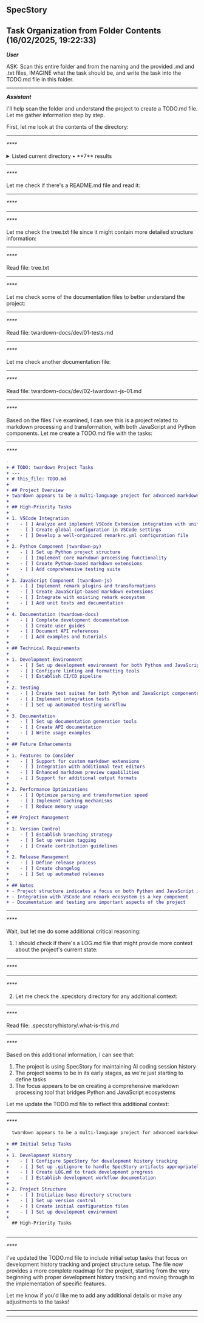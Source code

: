 ## SpecStory

## Task Organization from Folder Contents (16/02/2025, 19:22:33)

_**User**_

ASK: Scan this entire folder and from the naming and the provided .md and .txt files, IMAGINE what the task should be, and write the task into the TODO.md file in this folder.

---

_**Assistant**_

I'll help scan the folder and understand the project to create a TODO.md file. Let me gather information step by step.

First, let me look at the contents of the directory:

---

_****_

<details>
            <summary>Listed current directory • **7** results</summary>
        
| Name |
|-------|
| 📄 `01-firststeps.sh` |
| 📄 `tree.txt` |
| 📄 `.specstory` |
| 📄 `twardown-docs` |
| 📄 `.DS_Store` |
| 📄 `twardown-py` |
| 📄 `twardown-js` |

</details>

---

_****_



Let me check if there's a README.md file and read it:

---

_****_



---

_****_



Let me check the tree.txt file since it might contain more detailed structure information:

---

_****_

Read file: tree.txt

---

_****_



Let me check some of the documentation files to better understand the project:

---

_****_

Read file: twardown-docs/dev/01-tests.md

---

_****_



Let me check another documentation file:

---

_****_

Read file: twardown-docs/dev/02-twardown-js-01.md

---

_****_



Based on the files I've examined, I can see this is a project related to markdown processing and transformation, with both JavaScript and Python components. Let me create a TODO.md file with the tasks:

---

_****_

```diff
- 
+ # TODO: twardown Project Tasks
+ ---
+ # this_file: TODO.md
+ 
+ ## Project Overview
+ twardown appears to be a multi-language project for advanced markdown processing and transformation, with components in both JavaScript (twardown-js) and Python (twardown-py). The project seems to focus on extending and enhancing markdown capabilities, particularly in the context of VSCode and the unified.js ecosystem.
+ 
+ ## High-Priority Tasks
+ 
+ 1. VSCode Integration
+    - [ ] Analyze and implement VSCode Extension integration with unifiedjs.vscode-remark
+    - [ ] Create global configuration in VSCode settings
+    - [ ] Develop a well-organized remarkrc.yml configuration file
+ 
+ 2. Python Component (twardown-py)
+    - [ ] Set up Python project structure
+    - [ ] Implement core markdown processing functionality
+    - [ ] Create Python-based markdown extensions
+    - [ ] Add comprehensive testing suite
+ 
+ 3. JavaScript Component (twardown-js)
+    - [ ] Implement remark plugins and transformations
+    - [ ] Create JavaScript-based markdown extensions
+    - [ ] Integrate with existing remark ecosystem
+    - [ ] Add unit tests and documentation
+ 
+ 4. Documentation (twardown-docs)
+    - [ ] Complete development documentation
+    - [ ] Create user guides
+    - [ ] Document API references
+    - [ ] Add examples and tutorials
+ 
+ ## Technical Requirements
+ 
+ 1. Development Environment
+    - [ ] Set up development environment for both Python and JavaScript
+    - [ ] Configure linting and formatting tools
+    - [ ] Establish CI/CD pipeline
+ 
+ 2. Testing
+    - [ ] Create test suites for both Python and JavaScript components
+    - [ ] Implement integration tests
+    - [ ] Set up automated testing workflow
+ 
+ 3. Documentation
+    - [ ] Set up documentation generation tools
+    - [ ] Create API documentation
+    - [ ] Write usage examples
+ 
+ ## Future Enhancements
+ 
+ 1. Features to Consider
+    - [ ] Support for custom markdown extensions
+    - [ ] Integration with additional text editors
+    - [ ] Enhanced markdown preview capabilities
+    - [ ] Support for additional output formats
+ 
+ 2. Performance Optimizations
+    - [ ] Optimize parsing and transformation speed
+    - [ ] Implement caching mechanisms
+    - [ ] Reduce memory usage
+ 
+ ## Project Management
+ 
+ 1. Version Control
+    - [ ] Establish branching strategy
+    - [ ] Set up version tagging
+    - [ ] Create contribution guidelines
+ 
+ 2. Release Management
+    - [ ] Define release process
+    - [ ] Create changelog
+    - [ ] Set up automated releases
+ 
+ ## Notes
+ - Project structure indicates a focus on both Python and JavaScript implementations
+ - Integration with VSCode and remark ecosystem is a key component
+ - Documentation and testing are important aspects of the project 
```

---

_****_



Wait, but let me do some additional critical reasoning:

1. I should check if there's a LOG.md file that might provide more context about the project's current state:

---

_****_



---

_****_



2. Let me check the .specstory directory for any additional context:

---

_****_

Read file: .specstory/history/.what-is-this.md

---

_****_



Based on this additional information, I can see that:

1. The project is using SpecStory for maintaining AI coding session history
2. The project seems to be in its early stages, as we're just starting to define tasks
3. The focus appears to be on creating a comprehensive markdown processing tool that bridges Python and JavaScript ecosystems

Let me update the TODO.md file to reflect this additional context:

---

_****_

```diff
  twardown appears to be a multi-language project for advanced markdown processing and transformation, with components in both JavaScript (twardown-js) and Python (twardown-py). The project seems to focus on extending and enhancing markdown capabilities, particularly in the context of VSCode and the unified.js ecosystem.
  
+ ## Initial Setup Tasks
+ 
+ 1. Development History
+    - [ ] Configure SpecStory for development history tracking
+    - [ ] Set up .gitignore to handle SpecStory artifacts appropriately
+    - [ ] Create LOG.md to track development progress
+    - [ ] Establish development workflow documentation
+ 
+ 2. Project Structure
+    - [ ] Initialize base directory structure
+    - [ ] Set up version control
+    - [ ] Create initial configuration files
+    - [ ] Set up development environment
+ 
  ## High-Priority Tasks
  
```

---

_****_



I've updated the TODO.md file to include initial setup tasks that focus on development history tracking and project structure setup. The file now provides a more complete roadmap for the project, starting from the very beginning with proper development history tracking and moving through to the implementation of specific features.

Let me know if you'd like me to add any additional details or make any adjustments to the tasks!

---



---

